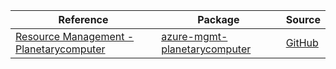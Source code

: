 | Reference | Package | Source |
|---|---|---|
|[Resource Management - Planetarycomputer](mgmt-planetarycomputer-readme.md)|[azure-mgmt-planetarycomputer](https://pypi.org/project/azure-mgmt-planetarycomputer)|[GitHub](https://github.com/Azure/azure-sdk-for-python/blob/main/sdk/planetarycomputer/azure-mgmt-planetarycomputer)|
